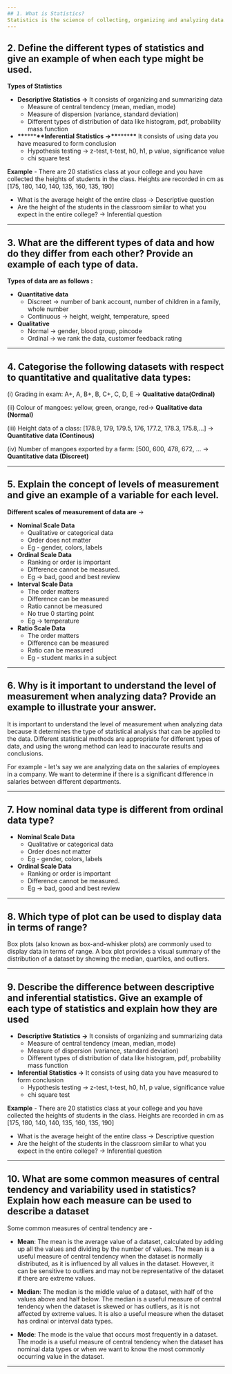 ```yaml
---
## 1. What is Statistics?
Statistics is the science of collecting, organizing and analyzing data.
---
```


## 2. Define the different types of statistics and give an example of when each type might be used.

**Types of Statistics**

- **Descriptive Statistics →** It consists of organizing and summarizing data
  - Measure of central tendency (mean, median, mode)
  - Measure of dispersion (variance, standard deviation)
  - Different types of distribution of data like histogram, pdf, probability mass function
- **\*\***\*\*\*\***\*\***Inferential Statistics →**\*\***\*\*\*\***\*\*** It consists of using data you have measured to form conclusion
  - Hypothesis testing → z-test, t-test, h0, h1, p value, significance value
  - chi square test

**Example** - There are 20 statistics class at your college and you have collected the heights of students in the class. Heights are recorded in cm as [175, 180, 140, 140, 135, 160, 135, 190]

- What is the average height of the entire class → Descriptive question
- Are the height of the students in the classroom similar to what you expect in the entire college? → Inferential question

---

## 3. What are the different types of data and how do they differ from each other? Provide an example of each type of data.

**Types of data are as follows :**

- **Quantitative data**
  - Discreet → number of bank account, number of children in a family, whole number
  - Continuous → height, weight, temperature, speed
- **Qualitative**
  - Normal → gender, blood group, pincode
  - Ordinal → we rank the data, customer feedback rating

---

## 4. Categorise the following datasets with respect to quantitative and qualitative data types:

(i) Grading in exam: A+, A, B+, B, C+, C, D, E → **Qualitative data(Ordinal)**

(ii) Colour of mangoes: yellow, green, orange, red→ **Qualitative data (Normal)**

(iii) Height data of a class: [178.9, 179, 179.5, 176, 177.2, 178.3, 175.8,...] → **Quantitative data (Continous)**

(iv) Number of mangoes exported by a farm: [500, 600, 478, 672, ... → **Quantitative data (Discreet)**

---

## 5. Explain the concept of levels of measurement and give an example of a variable for each level.

**Different scales of measurement of data are** →

- **Nominal Scale Data**
  - Qualitative or categorical data
  - Order does not matter
  - Eg - gender, colors, labels
- **Ordinal Scale Data**
  - Ranking or order is important
  - Difference cannot be measured.
  - Eg → bad, good and best review
- **Interval Scale Data**
  - The order matters
  - Difference can be measured
  - Ratio cannot be measured
  - No true 0 starting point
  - Eg → temperature
- **Ratio Scale Data**
  - The order matters
  - Difference can be measured
  - Ratio can be measured
  - Eg - student marks in a subject

---

## 6. Why is it important to understand the level of measurement when analyzing data? Provide an example to illustrate your answer.

It is important to understand the level of measurement when analyzing data because it determines the type of statistical analysis that can be applied to the data. Different statistical methods are appropriate for different types of data, and using the wrong method can lead to inaccurate results and conclusions.

For example - let's say we are analyzing data on the salaries of employees in a company. We want to determine if there is a significant difference in salaries between different departments.

---

## 7. How nominal data type is different from ordinal data type?

- **Nominal Scale Data**
  - Qualitative or categorical data
  - Order does not matter
  - Eg - gender, colors, labels
- **Ordinal Scale Data**
  - Ranking or order is important
  - Difference cannot be measured.
  - Eg → bad, good and best review

---

## 8. Which type of plot can be used to display data in terms of range?

Box plots (also known as box-and-whisker plots) are commonly used to display data in terms of range. A box plot provides a visual summary of the distribution of a dataset by showing the median, quartiles, and outliers.

---

## 9. Describe the difference between descriptive and inferential statistics. Give an example of each type of statistics and explain how they are used

- **Descriptive Statistics →** It consists of organizing and summarizing data
  - Measure of central tendency (mean, median, mode)
  - Measure of dispersion (variance, standard deviation)
  - Different types of distribution of data like histogram, pdf, probability mass function
- **Inferential Statistics →** It consists of using data you have measured to form conclusion
  - Hypothesis testing → z-test, t-test, h0, h1, p value, significance value
  - chi square test

**Example** - There are 20 statistics class at your college and you have collected the heights of students in the class. Heights are recorded in cm as [175, 180, 140, 140, 135, 160, 135, 190]

- What is the average height of the entire class → Descriptive question
- Are the height of the students in the classroom similar to what you expect in the entire college? → Inferential question

---

## 10. What are some common measures of central tendency and variability used in statistics? Explain how each measure can be used to describe a dataset

Some common measures of central tendency are -

- **Mean**: The mean is the average value of a dataset, calculated by adding up all the values and dividing by the number of values. The mean is a useful measure of central tendency when the dataset is normally distributed, as it is influenced by all values in the dataset. However, it can be sensitive to outliers and may not be representative of the dataset if there are extreme values.

- **Median**: The median is the middle value of a dataset, with half of the values above and half below. The median is a useful measure of central tendency when the dataset is skewed or has outliers, as it is not affected by extreme values. It is also a useful measure when the dataset has ordinal or interval data types.

- **Mode**: The mode is the value that occurs most frequently in a dataset. The mode is a useful measure of central tendency when the dataset has nominal data types or when we want to know the most commonly occurring value in the dataset.

---

